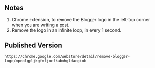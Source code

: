 ## Notes
1. Chrome extension, to remove the Blogger logo in the left-top corner when you are writing a post.
2. Remove the logo in an infinite loop, in every 1 second.

## Published Version
```
https://chrome.google.com/webstore/detail/remove-blogger-logo/mpeolgpljkgfmfjocfkabohgldacgiob
```